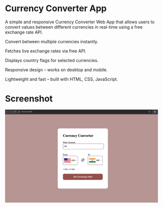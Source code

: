 # Currency Converter App
A simple and responsive Currency Converter Web App that allows users to convert values between different currencies in real-time using a free exchange rate API.

 Convert between multiple currencies instantly.

 Fetches live exchange rates via free API.

 Displays country flags for selected currencies.

 Responsive design – works on desktop and mobile.

 Lightweight and fast – built with HTML, CSS, JavaScript.

 # Screenshot
 ![App Screenshot](/Screenshot.png)


